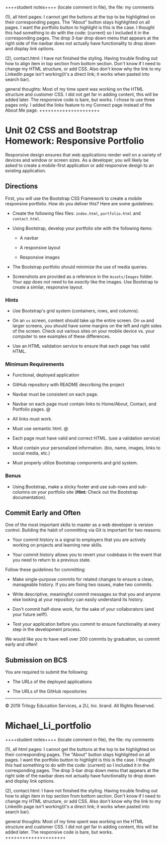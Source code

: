 ++++student notes++++
(locate comment in file), the file: my comments 

(1), all html pages: I cannot get the buttons at the top to be highlighted on their corresponding pages. The "About" button stays highlighted on all pages. I want the portfolio button to highlight is this is the case. I thought this had something to do with the code:
<span class="sr-only">(current)</span> so I included it in the corresponding pages. The drop 3-bar drop down menu that appears at the right side of the navbar does not actually have functionality to drop down and display link options. 

(2), contact.html: I have not finished the styling. Having trouble finding out how to align item in top section from bottom section. Don't know if I need to change my HTML structure, or add CSS. Also don't know why the link to my LinkedIn page isn't working(it's a direct link; it works when pasted into search bar).

general thoughts: Most of my time spent was working on the HTML structure and customer CSS. I did not get far in adding content, this will be added later. The responsive code is bare, but works. I chose to use three pages only. I added the links feature to my Connect page instead of the About Me page. 
+++++++++++++++++++++

# Unit 02 CSS and Bootstrap Homework: Responsive Portfolio

Responsive design ensures that web applications render well on a variety of devices and window or screen sizes. As a developer, you will likely be asked to create a mobile-first application or add responsive design to an existing application. 


## Directions

First, you will use the Bootstrap CSS Framework to create a mobile responsive portfolio. How do you deliver this? Here are some guidelines:

* Create the following files files: `index.html`, `portfolio.html` and `contact.html`.

* Using Bootstrap, develop your portfolio site with the following items:

   * A navbar

   * A responsive layout

   * Responsive images

* The Bootstrap portfolio should minimize the use of media queries.

* Screenshots are provided as a reference in the `Assets/Images` folder. Your app does not need to be _exactly_ like the images. Use Bootstrap to create a similar, responsive layout.

### Hints

* Use Bootstrap's grid system (containers, rows, and columns).

* On an `xs` screen, content should take up the entire screen. On `sm` and larger screens, you should have some margins on the left and right sides of the screen. Check out various sites on your mobile device vs. your computer to see examples of these differences.

* Use an HTML validation service to ensure that each page has valid HTML.

### Minimum Requirements

* Functional, deployed application

* GitHub repository with README describing the project

* Navbar must be consistent on each page.

* Navbar on each page must contain links to Home/About, Contact, and Portfolio pages. @

* All links must work.

* Must use semantic html. @

* Each page must have valid and correct HTML. (use a validation service)

* Must contain your personalized information. (bio, name, images, links to social media, etc.)

* Must properly utilize Bootstrap components and grid system.


### Bonus

* Using Bootstrap, make a sticky footer and use sub-rows and sub-columns on your portfolio site (**Hint:** Check out the Bootstrap documentation).


## Commit Early and Often

One of the most important skills to master as a web developer is version control. Building the habit of committing via Git is important for two reasons:

* Your commit history is a signal to employers that you are actively working on projects and learning new skills.

* Your commit history allows you to revert your codebase in the event that you need to return to a previous state.

Follow these guidelines for committing:

* Make single-purpose commits for related changes to ensure a clean, manageable history. If you are fixing two issues, make two commits.

* Write descriptive, meaningful commit messages so that you and anyone else looking at your repository can easily understand its history.

* Don't commit half-done work, for the sake of your collaborators (and your future self!).

* Test your application before you commit to ensure functionality at every step in the development process.

We would like you to have well over 200 commits by graduation, so commit early and often!


## Submission on BCS

You are required to submit the following:

* The URLs of the deployed applications

* The URLs of the GitHub repositories

- - -

© 2019 Trilogy Education Services, a 2U, Inc. brand. All Rights Reserved.
# Michael_Li_portfolio


++++student notes++++
(locate comment in file), the file: my comments 

(1), all html pages: I cannot get the buttons at the top to be highlighted on their corresponding pages. The "About" button stays highlighted on all pages. I want the portfolio button to highlight is this is the case. I thought this had something to do with the code:
<span class="sr-only">(current)</span> so I included it in the corresponding pages. The drop 3-bar drop down menu that appears at the right side of the navbar does not actually have functionality to drop down and display link options. 

(2), contact.html: I have not finished the styling. Having trouble finding out how to align item in top section from bottom section. Don't know if I need to change my HTML structure, or add CSS. Also don't know why the link to my LinkedIn page isn't working(it's a direct link; it works when pasted into search bar).

general thoughts: Most of my time spent was working on the HTML structure and customer CSS. I did not get far in adding content, this will be added later. The responsive code is bare, but works.
+++++++++++++++++++++